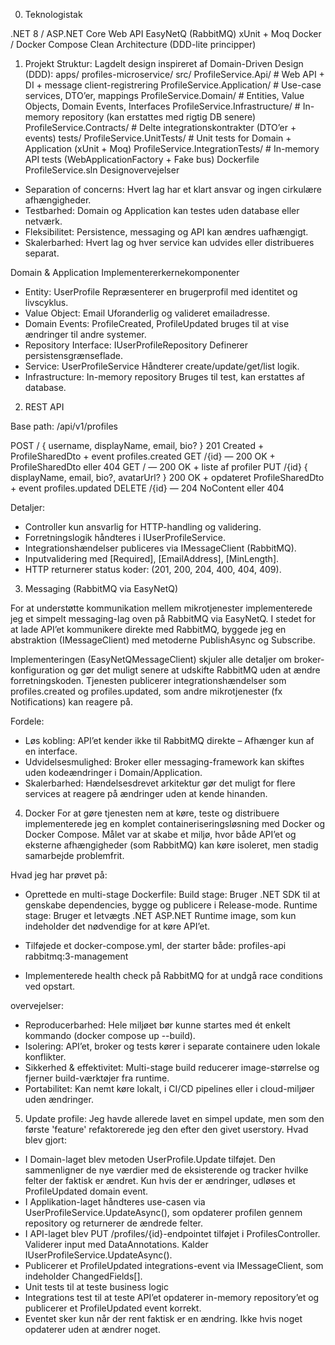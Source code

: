 

0. Teknologistak

  .NET 8 / ASP.NET Core Web API
  EasyNetQ (RabbitMQ)
  xUnit + Moq
  Docker / Docker Compose
  Clean Architecture (DDD-lite principper)

1. Projekt Struktur:
  Lagdelt design inspireret af Domain-Driven Design (DDD):
  apps/
    profiles-microservice/
      src/
        ProfileService.Api/            # Web API + DI + message client-registrering
        ProfileService.Application/    # Use-case services, DTO’er, mappings
        ProfileService.Domain/         # Entities, Value Objects, Domain Events, Interfaces
        ProfileService.Infrastructure/ # In-memory repository (kan erstattes med rigtig DB senere)
        ProfileService.Contracts/      # Delte integrationskontrakter (DTO’er + events)
      tests/
        ProfileService.UnitTests/        # Unit tests for Domain + Application (xUnit + Moq)
        ProfileService.IntegrationTests/ # In-memory API tests (WebApplicationFactory + Fake bus)
      Dockerfile
      ProfileService.sln
  Designovervejelser

  * Separation of concerns: Hvert lag har et klart ansvar og ingen cirkulære afhængigheder.
  * Testbarhed: Domain og Application kan testes uden database eller netværk.
  * Fleksibilitet: Persistence, messaging og API kan ændres uafhængigt.
  * Skalerbarhed: Hvert lag og hver service kan udvides eller distribueres separat.

  Domain & Application 
  Implementererkernekomponenter

  * Entity: UserProfile	Repræsenterer en brugerprofil med identitet og livscyklus.
  * Value Object: Email	Uforanderlig og valideret emailadresse.
  * Domain Events: ProfileCreated, ProfileUpdated	bruges til at vise ændringer til andre systemer.
  * Repository Interface: IUserProfileRepository	Definerer persistensgrænseflade.
  * Service: UserProfileService	Håndterer create/update/get/list logik.
  * Infrastructure: In-memory repository	Bruges til test, kan erstattes af database.

2. REST API 

  Base path: /api/v1/profiles

  POST	/	{ username, displayName, email, bio? }	201 Created + ProfileSharedDto + event profiles.created
  GET	/{id}	—	200 OK + ProfileSharedDto eller 404
  GET	/	—	200 OK + liste af profiler
  PUT	/{id}	{ displayName, email, bio?, avatarUrl? }	200 OK + opdateret ProfileSharedDto + event profiles.updated
  DELETE	/{id}	—	204 NoContent eller 404

  Detaljer: 
  * Controller kun ansvarlig for HTTP-handling og validering.
  * Forretningslogik håndteres i IUserProfileService.
  * Integrationshændelser publiceres via IMessageClient (RabbitMQ).
  * Inputvalidering med [Required], [EmailAddress], [MinLength].
  * HTTP returnerer status koder: (201, 200, 204, 400, 404, 409).

3. Messaging (RabbitMQ via EasyNetQ)

  For at understøtte kommunikation mellem mikrotjenester implementerede jeg et simpelt messaging-lag oven på RabbitMQ via EasyNetQ.
  I stedet for at lade API’et kommunikere direkte med RabbitMQ, byggede jeg en abstraktion (IMessageClient) med metoderne PublishAsync<T> og Subscribe<T>.

  Implementeringen (EasyNetQMessageClient) skjuler alle detaljer om broker-konfiguration og gør det muligt senere at udskifte RabbitMQ uden at ændre forretningskoden.
  Tjenesten publicerer integrationshændelser som profiles.created og profiles.updated, som andre mikrotjenester (fx Notifications) kan reagere på.

  Fordele:

  * Løs kobling: API’et kender ikke til RabbitMQ direkte – Afhænger kun af en interface.
  * Udvidelsesmulighed: Broker eller messaging-framework kan skiftes uden kodeændringer i Domain/Application.
  * Skalerbarhed: Hændelsesdrevet arkitektur gør det muligt for flere services at reagere på ændringer uden at kende hinanden.

4. Docker
  For at gøre tjenesten nem at køre, teste og distribuere implementerede jeg en komplet containeriseringsløsning med Docker og Docker Compose.
  Målet var at skabe et miljø, hvor både API’et og eksterne afhængigheder (som RabbitMQ) kan køre isoleret, men stadig samarbejde problemfrit.

  Hvad jeg har prøvet på:
  * Oprettede en multi-stage Dockerfile:
    Build stage: Bruger .NET SDK til at genskabe dependencies, bygge og publicere i Release-mode.
    Runtime stage: Bruger et letvægts .NET ASP.NET Runtime image, som kun indeholder det nødvendige for at køre API’et.

  * Tilføjede et docker-compose.yml, der starter både:
    profiles-api 
    rabbitmq:3-management
  
  * Implementerede health check på RabbitMQ for at undgå race conditions ved opstart.

  overvejelser:

  * Reproducerbarhed: Hele miljøet bør kunne startes med ét enkelt kommando (docker compose up --build).
  * Isolering: API’et, broker og tests kører i separate containere uden lokale konflikter.
  * Sikkerhed & effektivitet: Multi-stage build reducerer image-størrelse og fjerner build-værktøjer fra runtime.
  * Portabilitet: Kan nemt køre lokalt, i CI/CD pipelines eller i cloud-miljøer uden ændringer.

5. Update profile:
    Jeg havde allerede lavet en simpel update, men som den første 'feature' refaktorerede jeg den efter den givet userstory.
  Hvad blev gjort:
  * I Domain-laget blev metoden UserProfile.Update tilføjet.
    Den sammenligner de nye værdier med de eksisterende og tracker hvilke felter der faktisk er ændret. Kun hvis der er ændringer, udløses et ProfileUpdated domain event.
  * I Applikation-laget håndteres use-casen via UserProfileService.UpdateAsync(), som opdaterer profilen gennem repository og returnerer de ændrede felter.
  * I API-laget blev PUT /profiles/{id}-endpointet tilføjet i ProfilesController.
      Validerer input med DataAnnotations.
      Kalder IUserProfileService.UpdateAsync().
  * Publicerer et ProfileUpdated integrations-event via IMessageClient, som indeholder ChangedFields[].
  * Unit tests til at teste business logic
  * Integrations test til at teste API’et opdaterer in-memory repository’et og publicerer et ProfileUpdated event korrekt.
* Eventet sker kun når der rent faktisk er en ændring. Ikke hvis noget opdaterer uden at ændrer noget.

